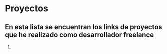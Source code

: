 # Proyectos

## En esta lista se encuentran los links de proyectos que he realizado como desarrollador freelance

1. 
